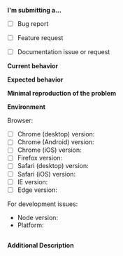 <!--
PLEASE HELP US PROCESS GITHUB ISSUES FASTER BY PROVIDING THE FOLLOWING INFORMATION.

ISSUES MISSING IMPORTANT INFORMATION MAY BE CLOSED WITHOUT INVESTIGATION.
-->

**I'm submitting a...**
<!-- Check one of the following options with "x" -->
- [ ] Bug report  <!-- Please search GitHub for a similar issue or PR before submitting -->
- [ ] Feature request
- [ ] Documentation issue or request


**Current behavior**
<!-- Describe how the issue manifests. -->


**Expected behavior**
<!-- Describe what the desired behavior would be. -->


**Minimal reproduction of the problem**
<!--
For bug reports please provide the steps to reproduce and if sensible a
minimal demo repository.
If this is a feature request, please describe the scenario in which a user
would use this feature.
-->


**Environment**
<!-- You can leave these unchecked for feature requests unless necessary -->

Browser: <!-- If your issue is related to the webapp -->
- [ ] Chrome (desktop) version:
- [ ] Chrome (Android) version:
- [ ] Chrome (iOS) version:
- [ ] Firefox version:
- [ ] Safari (desktop) version:
- [ ] Safari (iOS) version:
- [ ] IE version:
- [ ] Edge version:

For development issues:
- Node version: <!-- run `node --version` -->
- Platform:  <!-- Mac, Linux, Windows -->

##

**Additional Description**
<!-- Only if there is something to be said that isn't covered above -->
